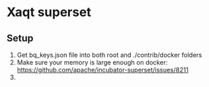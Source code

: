 # Xaqt superset

## Setup

1. Get bq_keys.json file into both root and ./contrib/docker folders
2. Make sure your memory is large enough on docker: https://github.com/apache/incubator-superset/issues/8211
3.
